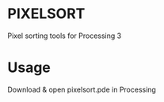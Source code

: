 # PIXELSORT
Pixel sorting tools for Processing 3

# Usage
Download & open pixelsort.pde in Processing
